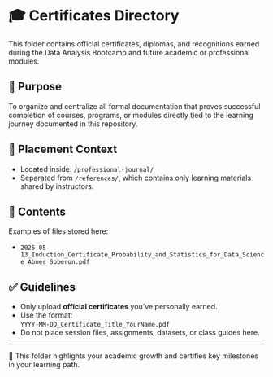 # 🎓 Certificates Directory

This folder contains official certificates, diplomas, and recognitions earned during the Data Analysis Bootcamp and future academic or professional modules.

## 📌 Purpose

To organize and centralize all formal documentation that proves successful completion of courses, programs, or modules directly tied to the learning journey documented in this repository.

## 📂 Placement Context

- Located inside: `/professional-journal/`
- Separated from `/references/`, which contains only learning materials shared by instructors.

## 🧾 Contents

Examples of files stored here:

- `2025-05-13_Induction_Certificate_Probability_and_Statistics_for_Data_Science_Abner_Soberon.pdf`

## ✅ Guidelines

- Only upload **official certificates** you’ve personally earned.
- Use the format:  
  `YYYY-MM-DD_Certificate_Title_YourName.pdf`
- Do not place session files, assignments, datasets, or class guides here.

---

📁 This folder highlights your academic growth and certifies key milestones in your learning path.
